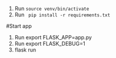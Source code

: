 1. Run ```source venv/bin/activate```
2. Run ``` pip install -r requirements.txt```

#Start app
1. Run export FLASK_APP=app.py
2. Run export FLASK_DEBUG=1
3. flask run
